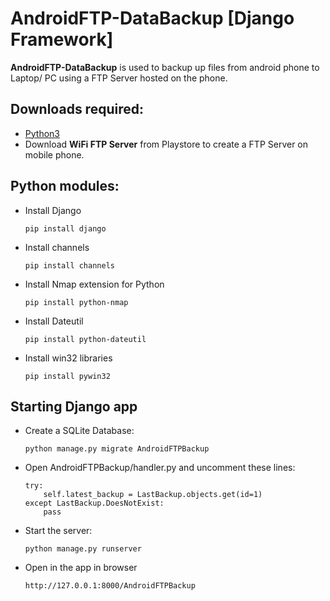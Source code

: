 # AndroidFTP-DataBackup [Django Framework]

**AndroidFTP-DataBackup** is used to backup up files from android phone to Laptop/ PC using a FTP Server hosted on the phone.

## Downloads required:
- [Python3](https://www.python.org/downloads/)
- Download **WiFi FTP Server** from Playstore to create a FTP Server on mobile phone.

## Python modules:
- Install Django
    ```
    pip install django
    ```
- Install channels
    ```
    pip install channels
    ```
- Install Nmap extension for Python
    ```
    pip install python-nmap
    ```
- Install Dateutil
    ```
    pip install python-dateutil
    ```
- Install win32 libraries
    ```
    pip install pywin32
    ```

## Starting Django app
- Create a SQLite Database:
    ```
    python manage.py migrate AndroidFTPBackup
    ```
- Open AndroidFTPBackup/handler.py and uncomment these lines:
    ```
    try:
        self.latest_backup = LastBackup.objects.get(id=1)
    except LastBackup.DoesNotExist:
        pass
    ```
- Start the server:
    ```
    python manage.py runserver
    ```
- Open in the app in browser
    ```
    http://127.0.0.1:8000/AndroidFTPBackup
    ```
 